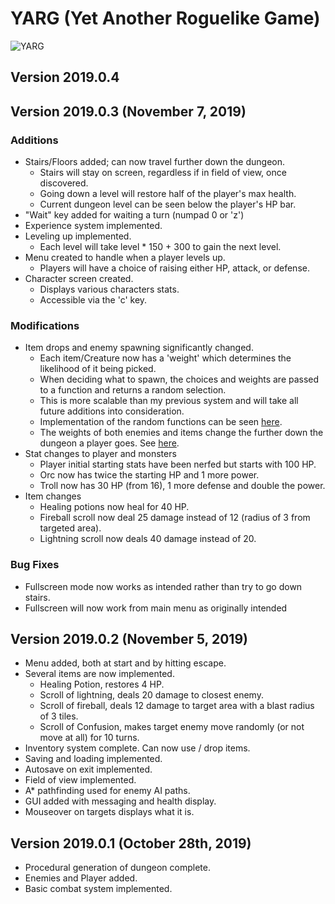 # YARG (Yet Another Roguelike Game)

![YARG](https://i.imgur.com/LWV2Oa7.png)

## Version 2019.0.4


## Version 2019.0.3 (November 7, 2019)
### Additions
- Stairs/Floors added; can now travel further down the dungeon.
  - Stairs will stay on screen, regardless if in field of view, once discovered.
  - Going down a level will restore half of the player's max health.
  - Current dungeon level can be seen below the player's HP bar.
- "Wait" key added for waiting a turn (numpad 0 or 'z')
- Experience system implemented.
- Leveling up implemented.
  - Each level will take level * 150 + 300 to gain the next level.
- Menu created to handle when a player levels up.
  - Players will have a choice of raising either HP, attack, or defense.
- Character screen created.
  - Displays various characters stats.
  - Accessible via the 'c' key.
### Modifications
- Item drops and enemy spawning significantly changed.
  - Each item/Creature now has a 'weight' which determines the likelihood of it being picked.
  - When deciding what to spawn, the choices and weights are passed to a function and returns a random selection.
  - This is more scalable than my previous system and will take all future additions into consideration.
  - Implementation of the random functions can be seen [here](https://github.com/beef-erikson/PythonBeefRogue/blob/master/src/random_utils.py).
  - The weights of both enemies and items change the further down the dungeon a player goes. See [here](https://github.com/beef-erikson/PythonBeefRogue/blob/master/src/map_objects/game_map.py).
- Stat changes to player and monsters
  - Player initial starting stats have been nerfed but starts with 100 HP.
  - Orc now has twice the starting HP and 1 more power.
  - Troll now has 30 HP (from 16), 1 more defense and double the power.
- Item changes
  - Healing potions now heal for 40 HP.
  - Fireball scroll now deal 25 damage instead of 12 (radius of 3 from targeted area).
  - Lightning scroll now deals 40 damage instead of 20.
### Bug Fixes
- Fullscreen mode now works as intended rather than try to go down stairs.
- Fullscreen will now work from main menu as originally intended

## Version 2019.0.2 (November 5, 2019)
- Menu added, both at start and by hitting escape.
- Several items are now implemented.
   - Healing Potion, restores 4 HP.
   - Scroll of lightning, deals 20 damage to closest enemy.
   - Scroll of fireball, deals 12 damage to target area with a blast radius of 3 tiles.
   - Scroll of Confusion, makes target enemy move randomly (or not move at all) for 10 turns.
- Inventory system complete. Can now use / drop items.
- Saving and loading implemented.
- Autosave on exit implemented.
- Field of view implemented.
- A* pathfinding used for enemy AI paths.
- GUI added with messaging and health display.
- Mouseover on targets displays what it is.

## Version 2019.0.1 (October 28th, 2019)
- Procedural generation of dungeon complete.
- Enemies and Player added.
- Basic combat system implemented.